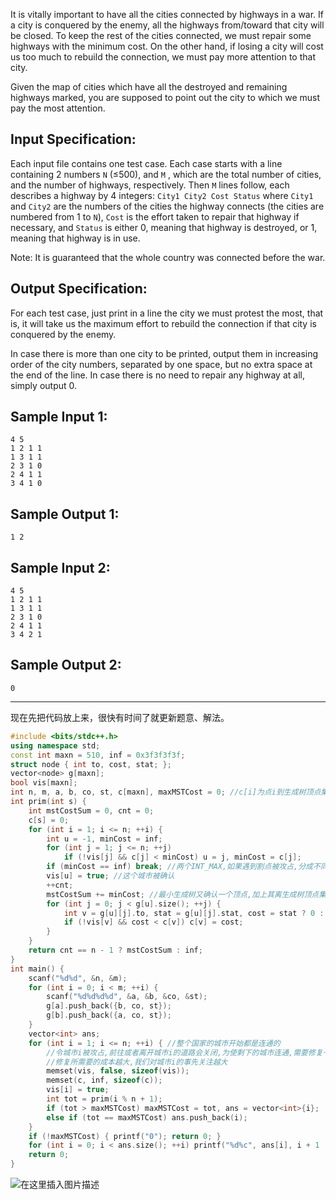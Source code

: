 It is vitally important to have all the cities connected by highways in a war. If a city is conquered by the enemy, all the highways from/toward that city will be closed. To keep the rest of the cities connected, we must repair some highways with the minimum cost. On the other hand, if losing a city will cost us too much to rebuild the connection, we must pay more attention to that city.

Given the map of cities which have all the destroyed and remaining highways marked, you are supposed to point out the city to which we must pay the most attention.

## Input Specification:
Each input file contains one test case. Each case starts with a line containing 2 numbers `N` (≤500), and `M` , which are the total number of cities, and the number of highways, respectively. Then `M` lines follow, each describes a highway by 4 integers: `City1 City2 Cost Status` where `City1` and `City2` are the numbers of the cities the highway connects (the cities are numbered from 1 to `N`), `Cost` is the effort taken to repair that highway if necessary, and `Status` is either 0, meaning that highway is destroyed, or 1, meaning that highway is in use.

Note: It is guaranteed that the whole country was connected before the war.

## Output Specification:

For each test case, just print in a line the city we must protest the most, that is, it will take us the maximum effort to rebuild the connection if that city is conquered by the enemy.

In case there is more than one city to be printed, output them in increasing order of the city numbers, separated by one space, but no extra space at the end of the line. In case there is no need to repair any highway at all, simply output 0.

## Sample Input 1:

```clike
4 5
1 2 1 1
1 3 1 1
2 3 1 0
2 4 1 1
3 4 1 0
```

## Sample Output 1:

```clike
1 2
```

## Sample Input 2:

```clike
4 5
1 2 1 1
1 3 1 1
2 3 1 0
2 4 1 1
3 4 2 1
```

## Sample Output 2:

```clike
0
```


---
现在先把代码放上来，很快有时间了就更新题意、解法。

```cpp
#include <bits/stdc++.h>
using namespace std;
const int maxn = 510, inf = 0x3f3f3f3f;
struct node { int to, cost, stat; };
vector<node> g[maxn];
bool vis[maxn];
int n, m, a, b, co, st, c[maxn], maxMSTCost = 0; //c[i]为点i到生成树顶点集合的最小花费
int prim(int s) {
    int mstCostSum = 0, cnt = 0;
    c[s] = 0;
    for (int i = 1; i <= n; ++i) {
        int u = -1, minCost = inf;
        for (int j = 1; j <= n; ++j) 
            if (!vis[j] && c[j] < minCost) u = j, minCost = c[j];
        if (minCost == inf) break; //两个INT_MAX,如果遇到割点被攻占,分成不同的连通分量,此时有的点无法访问为inf<INT_MAX,这里不会退出
        vis[u] = true; //这个城市被确认
        ++cnt;
        mstCostSum += minCost; //最小生成树又确认一个顶点,加上其离生成树顶点集合的最小cost
        for (int j = 0; j < g[u].size(); ++j) {
            int v = g[u][j].to, stat = g[u][j].stat, cost = stat ? 0 : g[u][j].cost; //由u到v的道路还能用
            if (!vis[v] && cost < c[v]) c[v] = cost;
        }
    }
    return cnt == n - 1 ? mstCostSum : inf;
}
int main() { 
    scanf("%d%d", &n, &m);
    for (int i = 0; i < m; ++i) {
        scanf("%d%d%d%d", &a, &b, &co, &st);
        g[a].push_back({b, co, st});
        g[b].push_back({a, co, st});
    }
    vector<int> ans;
    for (int i = 1; i <= n; ++i) { //整个国家的城市开始都是连通的
        //令城市i被攻占,前往或者离开城市i的道路会关闭,为使剩下的城市连通,需要修复一些道路
        //修复所需要的成本越大,我们对城市i的事先关注越大
        memset(vis, false, sizeof(vis));
        memset(c, inf, sizeof(c));
        vis[i] = true;
        int tot = prim(i % n + 1);
        if (tot > maxMSTCost) maxMSTCost = tot, ans = vector<int>{i};
        else if (tot == maxMSTCost) ans.push_back(i);
    }
    if (!maxMSTCost) { printf("0"); return 0; }
    for (int i = 0; i < ans.size(); ++i) printf("%d%c", ans[i], i + 1 != ans.size() ? ' ' : '\n');
    return 0;
}
```
![在这里插入图片描述](https://img-blog.csdnimg.cn/20210522185816895.png?x-oss-process=image/watermark,type_ZmFuZ3poZW5naGVpdGk,shadow_10,text_aHR0cHM6Ly9ibG9nLmNzZG4ubmV0L215UmVhbGl6YXRpb24=,size_16,color_FFFFFF,t_70)

